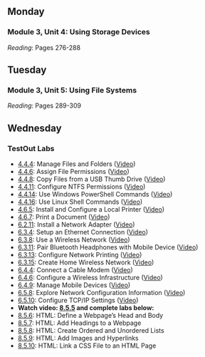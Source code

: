 ## Monday
### Module 3, Unit 4: Using Storage Devices
*Reading*: Pages 276-288

## Tuesday
### Module 3, Unit 5: Using File Systems
*Reading*: Pages 289-309

## Wednesday
### TestOut Labs
- [4.4.4](https://labsimapp.testout.com/v6_0_547/index.html/productviewer/1184/4.4.4): Manage Files and Folders ([Video](https://labsimapp.testout.com/v6_0_547/index.html/productviewer/1184/4.4.3))
- [4.4.6](https://labsimapp.testout.com/v6_0_547/index.html/productviewer/1184/4.4.6): Assign File Permissions ([Video](https://labsimapp.testout.com/v6_0_547/index.html/productviewer/1184/4.4.5))
- [4.4.8](https://labsimapp.testout.com/v6_0_547/index.html/productviewer/1184/4.4.8): Copy Files from a USB Thumb Drive ([Video](https://labsimapp.testout.com/v6_0_547/index.html/productviewer/1184/4.4.7))
- [4.4.11](https://labsimapp.testout.com/v6_0_547/index.html/productviewer/1184/4.4.11): Configure NTFS Permissions ([Video](https://labsimapp.testout.com/v6_0_547/index.html/productviewer/1184/4.4.10))
- [4.4.14](https://labsimapp.testout.com/v6_0_547/index.html/productviewer/1184/4.4.14): Use Windows PowerShell Commands ([Video](https://labsimapp.testout.com/v6_0_547/index.html/productviewer/1184/4.4.13))
- [4.4.16](https://labsimapp.testout.com/v6_0_547/index.html/productviewer/1184/4.4.16): Use Linux Shell Commands ([Video](https://labsimapp.testout.com/v6_0_547/index.html/productviewer/1184/4.4.15))
- [4.6.5](https://labsimapp.testout.com/v6_0_547/index.html/productviewer/1184/4.6.5): Install and Configure a Local Printer ([Video](https://labsimapp.testout.com/v6_0_547/index.html/productviewer/1184/4.6.4))
- [4.6.7](https://labsimapp.testout.com/v6_0_547/index.html/productviewer/1184/4.6.7): Print a Document ([Video](https://labsimapp.testout.com/v6_0_547/index.html/productviewer/1184/4.6.6))
- [6.2.11](https://labsimapp.testout.com/v6_0_547/index.html/productviewer/1184/6.2.11): Install a Network Adapter ([Video](https://labsimapp.testout.com/v6_0_547/index.html/productviewer/1184/6.2.10))
- [6.3.4](https://labsimapp.testout.com/v6_0_547/index.html/productviewer/1184/6.3.4): Setup an Ethernet Connection ([Video](https://labsimapp.testout.com/v6_0_547/index.html/productviewer/1184/6.3.3))
- [6.3.8](https://labsimapp.testout.com/v6_0_547/index.html/productviewer/1184/6.3.8): Use a Wireless Network ([Video](https://labsimapp.testout.com/v6_0_547/index.html/productviewer/1184/6.3.7))
- [6.3.11](https://labsimapp.testout.com/v6_0_547/index.html/productviewer/1184/6.3.11): Pair Bluetooth Headphones with Mobile Device ([Video](https://labsimapp.testout.com/v6_0_547/index.html/productviewer/1184/6.3.10))
- [6.3.13](https://labsimapp.testout.com/v6_0_547/index.html/productviewer/1184/6.3.13): Configure Network Printing ([Video](https://labsimapp.testout.com/v6_0_547/index.html/productviewer/1184/6.3.12))
- [6.3.15](https://labsimapp.testout.com/v6_0_547/index.html/productviewer/1184/6.3.15): Create Home Wireless Network ([Video](https://labsimapp.testout.com/v6_0_547/index.html/productviewer/1184/6.3.14))
- [6.4.4](https://labsimapp.testout.com/v6_0_547/index.html/productviewer/1184/6.4.4): Connect a Cable Modem ([Video](https://labsimapp.testout.com/v6_0_547/index.html/productviewer/1184/6.4.3))
- [6.4.6](https://labsimapp.testout.com/v6_0_547/index.html/productviewer/1184/6.4.6): Configure a Wireless Infrastructure ([Video](https://labsimapp.testout.com/v6_0_547/index.html/productviewer/1184/6.4.5))
- [6.4.9](https://labsimapp.testout.com/v6_0_547/index.html/productviewer/1184/6.4.9): Manage Mobile Devices ([Video](https://labsimapp.testout.com/v6_0_547/index.html/productviewer/1184/6.4.8))
- [6.5.8](https://labsimapp.testout.com/v6_0_547/index.html/productviewer/1184/6.5.8): Explore Network Configuration Information ([Video](https://labsimapp.testout.com/v6_0_547/index.html/productviewer/1184/6.5.7))
- [6.5.10](https://labsimapp.testout.com/v6_0_547/index.html/productviewer/1184/6.5.10): Configure TCP/IP Settings ([Video](https://labsimapp.testout.com/v6_0_547/index.html/productviewer/1184/6.5.9))
- **Watch video: [8.5.5](https://labsimapp.testout.com/v6_0_547/index.html/productviewer/1184/8.5.5) and complete labs below:**
- [8.5.6](https://labsimapp.testout.com/v6_0_547/index.html/productviewer/1184/8.5.6): HTML: Define a Webpage’s Head and Body
- [8.5.7](https://labsimapp.testout.com/v6_0_547/index.html/productviewer/1184/8.5.7): HTML: Add Headings to a Webpage
- [8.5.8](https://labsimapp.testout.com/v6_0_547/index.html/productviewer/1184/8.5.8): HTML: Create Ordered and Unordered Lists
- [8.5.9](https://labsimapp.testout.com/v6_0_547/index.html/productviewer/1184/8.5.9): HTML: Add Images and Hyperlinks
- [8.5.10](https://labsimapp.testout.com/v6_0_547/index.html/productviewer/1184/8.5.10): HTML: Link a CSS File to an HTML Page